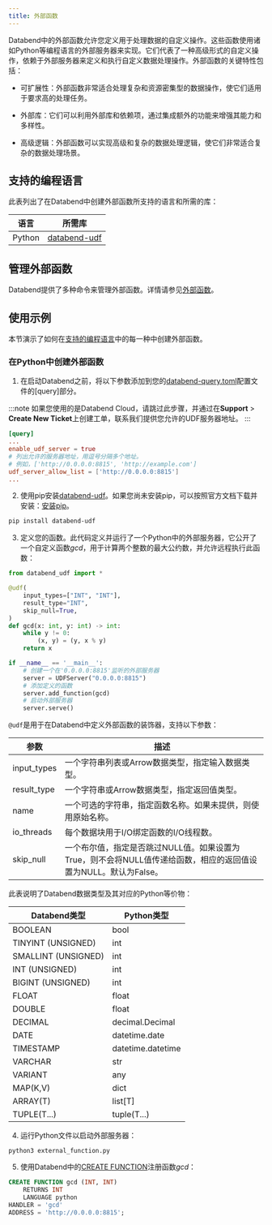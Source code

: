 ```yaml
---
title: 外部函数
---
```


Databend中的外部函数允许您定义用于处理数据的自定义操作。这些函数使用诸如Python等编程语言的外部服务器来实现。它们代表了一种高级形式的自定义操作，依赖于外部服务器来定义和执行自定义数据处理操作。外部函数的关键特性包括：

- 可扩展性：外部函数非常适合处理复杂和资源密集型的数据操作，使它们适用于要求高的处理任务。

- 外部库：它们可以利用外部库和依赖项，通过集成额外的功能来增强其能力和多样性。

- 高级逻辑：外部函数可以实现高级和复杂的数据处理逻辑，使它们非常适合复杂的数据处理场景。

## 支持的编程语言

此表列出了在Databend中创建外部函数所支持的语言和所需的库：

| 语言    | 所需库                                                  |
|---------|---------------------------------------------------------|
| Python  | [databend-udf](https://pypi.org/project/databend-udf)   |

## 管理外部函数

Databend提供了多种命令来管理外部函数。详情请参见[外部函数](/sql/sql-commands/ddl/external-function/)。

## 使用示例

本节演示了如何在[支持的编程语言](#supported-programming-languages)中的每一种中创建外部函数。

### 在Python中创建外部函数

1. 在启动Databend之前，将以下参数添加到您的[databend-query.toml](https://github.com/datafuselabs/databend/blob/main/scripts/distribution/configs/databend-query.toml)配置文件的[query]部分。

:::note
如果您使用的是Databend Cloud，请跳过此步骤，并通过在**Support** > **Create New Ticket**上创建工单，联系我们提供您允许的UDF服务器地址。
:::

```toml title='databend-query.toml'
[query]
...
enable_udf_server = true
# 列出允许的服务器地址，用逗号分隔多个地址。
# 例如，['http://0.0.0.0:8815', 'http://example.com']
udf_server_allow_list = ['http://0.0.0.0:8815']
...
```

2. 使用pip安装[databend-udf](https://pypi.org/project/databend-udf)。如果您尚未安装pip，可以按照官方文档下载并安装：[安装pip](https://pip.pypa.io/en/stable/installation/)。

```bash
pip install databend-udf
```

3. 定义您的函数。此代码定义并运行了一个Python中的外部服务器，它公开了一个自定义函数*gcd*，用于计算两个整数的最大公约数，并允许远程执行此函数：

```python title='external_function.py'
from databend_udf import *

@udf(
    input_types=["INT", "INT"],
    result_type="INT",
    skip_null=True,
)
def gcd(x: int, y: int) -> int:
    while y != 0:
        (x, y) = (y, x % y)
    return x

if __name__ == '__main__':
    # 创建一个在'0.0.0.0:8815'监听的外部服务器
    server = UDFServer("0.0.0.0:8815")
    # 添加定义的函数
    server.add_function(gcd)
    # 启动外部服务器
    server.serve()
```

`@udf`是用于在Databend中定义外部函数的装饰器，支持以下参数：

| 参数         | 描述                                                                                         |
|--------------|----------------------------------------------------------------------------------------------|
| input_types  | 一个字符串列表或Arrow数据类型，指定输入数据类型。                                            |
| result_type  | 一个字符串或Arrow数据类型，指定返回值类型。                                                  |
| name         | 一个可选的字符串，指定函数名称。如果未提供，则使用原始名称。                                 |
| io_threads   | 每个数据块用于I/O绑定函数的I/O线程数。                                                       |
| skip_null    | 一个布尔值，指定是否跳过NULL值。如果设置为True，则不会将NULL值传递给函数，相应的返回值设置为NULL。默认为False。 |

此表说明了Databend数据类型及其对应的Python等价物：

| Databend类型          | Python类型             |
|-----------------------|------------------------|
| BOOLEAN               | bool                   |
| TINYINT (UNSIGNED)    | int                    |
| SMALLINT (UNSIGNED)   | int                    |
| INT (UNSIGNED)        | int                    |
| BIGINT (UNSIGNED)     | int                    |
| FLOAT                 | float                  |
| DOUBLE                | float                  |
| DECIMAL               | decimal.Decimal        |
| DATE                  | datetime.date          |
| TIMESTAMP             | datetime.datetime      |
| VARCHAR               | str                    |
| VARIANT               | any                    |
| MAP(K,V)              | dict                   |
| ARRAY(T)              | list[T]                |
| TUPLE(T...)           | tuple(T...)            |

4. 运行Python文件以启动外部服务器：

```shell
python3 external_function.py
```

5. 使用Databend中的[CREATE FUNCTION](/sql/sql-commands/ddl/external-function/)注册函数*gcd*：

```sql
CREATE FUNCTION gcd (INT, INT)
    RETURNS INT
    LANGUAGE python
HANDLER = 'gcd'
ADDRESS = 'http://0.0.0.0:8815';
```